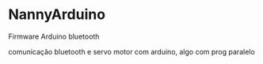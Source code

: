 # NannyArduino
Firmware Arduino bluetooth

comunicação bluetooth e servo motor com arduino, algo com prog paralelo
